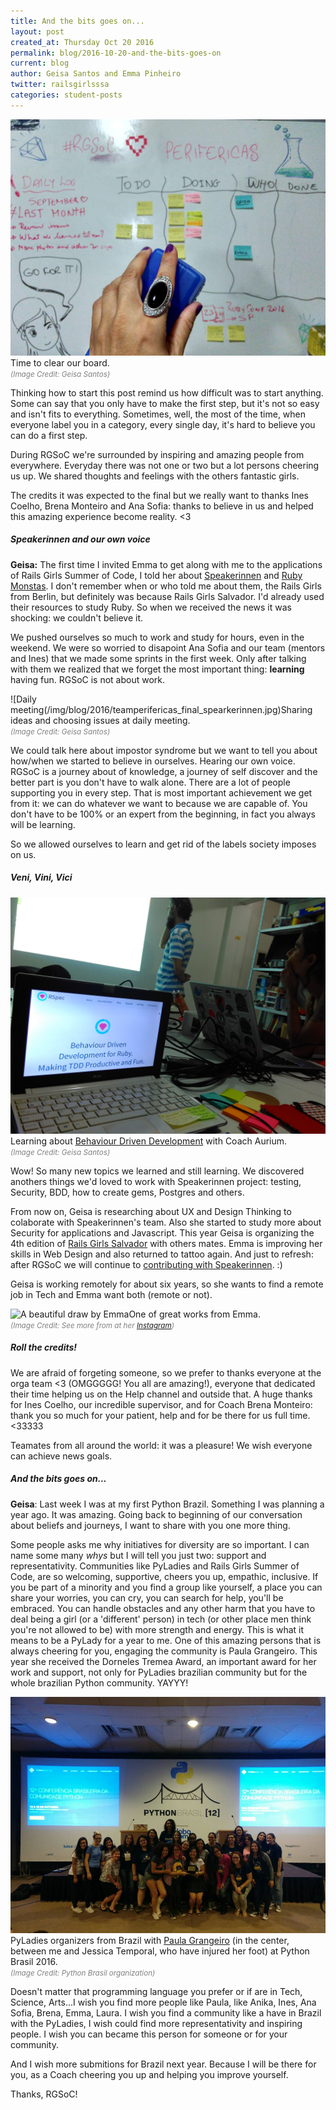 ```yaml
---
title: And the bits goes on...
layout: post
created_at: Thursday Oct 20 2016
permalink: blog/2016-10-20-and-the-bits-goes-on
current: blog
author: Geisa Santos and Emma Pinheiro
twitter: railsgirlsssa
categories: student-posts
---
```


![Time to clear the board](/img/blog/2016/teamperifericas_final_board.jpg)<span class ="image-credits">Time to clear our board.</span><br><font color="grey"><small><i>(Image Credit: Geisa Santos)</i></small></font>

Thinking how to start this post remind us how difficult was to start anything. Some can say that you only have to make the first step, but it's not so easy and isn't fits to everything. Sometimes, well, the most of the time, when everyone label you in a category, every single day, it's hard to believe you can do a first step.

During RGSoC we're surrounded by inspiring and amazing people from everywhere. Everyday there was not one or two but a lot persons cheering us up. We shared thoughts and feelings with the others fantastic girls.

The credits it was expected to the final but we really want to thanks Ines Coelho, Brena Monteiro and Ana Sofia: thanks to believe in us and helped this amazing experience become reality. <3

##### **Speakerinnen and our own voice**

**Geisa:**
The first time I invited Emma to get along with me to the applications of Rails Girls Summer of Code, I told her about [Speakerinnen](https://www.speakerinnen.org/) and [Ruby Monstas](http://rubymonstas.org/). I don't remember when or who told me about them, the Rails Girls from Berlin, but definitely was because Rails Girls Salvador. I'd already used their resources to study Ruby. So when we received the news it was shocking: we couldn't believe it.

We pushed ourselves so much to work and study for hours, even in the weekend. We were so worried to disapoint Ana Sofia and our team (mentors and Ines) that we made some sprints in the first week. Only after talking with them we realized that we forget the most important thing: **learning** having fun. RGSoC is not about work.

![Daily meeting(/img/blog/2016/teamperifericas_final_spearkerinnen.jpg)<span class ="image-credits">Sharing ideas and choosing issues at daily meeting.</span><br><font color="grey"><small><i>(Image Credit: Geisa Santos)</i></small></font>

We could talk here about impostor syndrome but we want to tell you about how/when we started to believe in ourselves. Hearing our own voice. RGSoC is a journey about of knowledge, a journey of self discover and the better part is you don't have to walk alone. There are a lot of people supporting you in every step. That is most important achievement we get from it: we can do whatever we want to because we are capable of. You don't have to be 100% or an expert from the beginning, in fact you always will be learning.

So we allowed ourselves to learn and get rid of the labels society imposes on us.

##### *Veni, Vini, Vici*

![BDD is awesome!](/img/blog/2016/teamperifericas_final_bdd.jpg)<span class ="image-credits">Learning about <a href="http://rspec.info/">Behaviour Driven Development</a> with Coach Aurium.</span><br><font color="grey"><small><i>(Image Credit: Geisa Santos)</i></small></font>

Wow! So many new topics we learned and still learning.
We discovered anothers things we'd loved to work with Speakerinnen project: testing, Security, BDD, how to create gems, Postgres and others.

From now on, Geisa is researching about UX and Design Thinking to colaborate with Speakerinnen's team. Also she started to study more about Security for applications and Javascript. This year Geisa is organizing the 4th edition of [Rails Girls Salvador](http://railsgirls.com/salvador) with others mates.
Emma is improving her skills in Web Design and also returned to tattoo again. And just to refresh: after RGSoC we will continue to [contributing with Speakerinnen](http://railsgirlssummerofcode.org/blog/2016-08-03-we-are-team-perifericas). :)

Geisa is working remotely for about six years, so she wants to find a remote job in Tech and Emma want both (remote or not).

![A beautiful draw by Emma](https://scontent-gru2-1.cdninstagram.com/t51.2885-15/s480x480/e35/14726402_179185779197764_8345603914099326976_n.jpg)<span class ="image-credits">One of great works from Emma.</span><br><font color="grey"><small><i>(Image Credit: See more from at her <a href="https://www.instagram.com/neko_emma/">Instagram</a>)</i></small></font>

##### *Roll the credits!*

We are afraid of forgeting someone, so we prefer to thanks everyone at the orga team <3 (OMGGGGG! You all are amazing!), everyone that dedicated their time helping us on the Help channel and outside that. A huge thanks for Ines Coelho, our incredible supervisor, and for Coach Brena Monteiro: thank you so much for your patient, help and for be there for us full time. <33333

Teamates from all around the world: it was a pleasure! We wish everyone can achieve news goals.

##### *And the bits goes on...*

**Geisa**:
Last week I was at my first Python Brazil. Something I was planning a year ago.
It was amazing. Going back to beginning of our conversation about beliefs and journeys, I want to share with you one more thing.

Some people asks me why initiatives for diversity are so important. I can name some many *whys* but I will tell you just two: support and representativity. Communities like PyLadies and Rails Girls Summer of Code, are so welcoming, supportive, cheers you up, empathic, inclusive. If you be part of a minority and you find a group like yourself, a place you can share your worries, you can cry, you can search for help, you'll be embraced. You can handle obstacles and any other harm that you have to deal being a girl (or a 'different' person) in tech (or other place men think you're not allowed to be) with more strength and energy. This is what it means to be a PyLady for a year to me. One of this amazing persons that is always cheering for you, engaging the community is Paula Grangeiro. This year she received the Dorneles Tremea Award, an important award for her work and support, not only for PyLadies brazilian community but for the whole brazilian Python community. YAYYY!    

![Paula Grangeiro and PyLadies organizers from everywhere in Brazil](/img/blog/2016/teamperifericas_final_pyladies.jpg)<span class ="image-credits">PyLadies organizers from Brazil with <a href="https://twitter.com/paulagrangeiro">Paula Grangeiro</a> (in the center, between me and Jessica Temporal, who have injured her foot) at Python Brasil 2016.</span><br><font color="grey"><small><i>(Image Credit: Python Brasil organization)</i></small></font>

Doesn't matter that programming language you prefer or if are in Tech, Science, Arts...I wish you find more people like Paula, like Anika, Ines, Ana Sofia, Brena, Emma, Laura. I wish you find a community like a have in Brazil with the PyLadies, I wish could find more representativity and inspiring people. I wish you can became this person for someone or for your community.

And I wish more submitions for Brazil next year. Because I will be there for you, as a Coach cheering you up and helping you improve yourself.

Thanks, RGSoC!   
